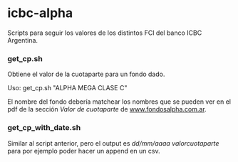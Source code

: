 # icbc-alpha

Scripts para seguir los valores de los distintos FCI del banco ICBC Argentina.


### get_cp.sh 
Obtiene el valor de la cuotaparte para un fondo dado.

Uso: get_cp.sh "ALPHA MEGA CLASE C"

El nombre del fondo debería matchear los nombres que se pueden ver en el pdf de la sección *Valor de cuotaparte* de www.fondosalpha.com.ar.

### get_cp_with_date.sh 
Similar al script anterior, pero el output es *dd/mm/aaaa valorcuotaparte* para por ejemplo poder hacer un append en un csv.

